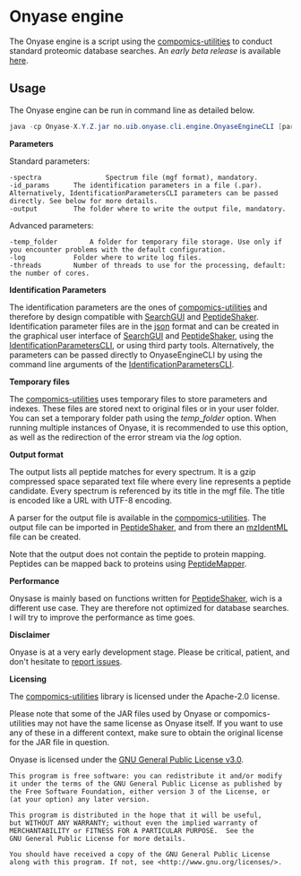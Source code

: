 # Onyase engine

The Onyase engine is a script using the [compomics-utilities](https://github.com/compomics/compomics-utilities) to conduct standard proteomic database searches. An *early beta release* is available [here](https://github.com/mvaudel/onyase/tree/master/release/Onyase-0.0.1.zip).

## Usage ##

The Onyase engine can be run in command line as detailed below.

```java
java -cp Onyase-X.Y.Z.jar no.uib.onyase.cli.engine.OnyaseEngineCLI [parameters]
```

**Parameters**

Standard parameters:

```
-spectra                Spectrum file (mgf format), mandatory.
-id_params		The identification parameters in a file (.par). Alternatively, IdentificationParametersCLI parameters can be passed directly. See below for more details.
-output			The folder where to write the output file, mandatory.
```

Advanced parameters:

```
-temp_folder		A folder for temporary file storage. Use only if you encounter problems with the default configuration.
-log			Folder where to write log files.
-threads		Number of threads to use for the processing, default: the number of cores.
```

**Identification Parameters**

The identification parameters are the ones of [compomics-utilities](https://github.com/compomics/compomics-utilities) and therefore by design compatible with [SearchGUI](https://github.com/compomics/searchgui) and [PeptideShaker](https://github.com/compomics/peptide-shaker). Identification parameter files are in the [json](https://en.wikipedia.org/wiki/JSON) format and can be created in the graphical user interface of [SearchGUI](https://github.com/compomics/searchgui) and [PeptideShaker](https://github.com/compomics/peptide-shaker), using the [IdentificationParametersCLI](https://github.com/compomics/compomics-utilities/wiki/IdentificationParametersCLI), or using third party tools. Alternatively, the parameters can be passed directly to OnyaseEngineCLI by using the command line arguments of the [IdentificationParametersCLI](https://github.com/compomics/compomics-utilities/wiki/IdentificationParametersCLI).

**Temporary files**

The [compomics-utilities](https://github.com/compomics/compomics-utilities) uses temporary files to store parameters and indexes. These files are stored next to original files or in your user folder. You can set a temporary folder path using the *temp_folder* option. When running multiple instances of Onyase, it is recommended to use this option, as well as the redirection of the error stream via the *log* option.

**Output format**

The output lists all peptide matches for every spectrum. It is a gzip compressed space separated text file where every line represents a peptide candidate. Every spectrum is referenced by its title in the mgf file. The title is encoded like a URL with UTF-8 encoding.

A parser for the output file is available in the [compomics-utilities](https://github.com/compomics/compomics-utilities/blob/master/src/main/java/com/compomics/util/experiment/io/identifications/idfilereaders/OnyaseIdfileReader.java). The output file can be imported in [PeptideShaker](https://github.com/compomics/peptide-shaker), and from there an [mzIdentML](http://www.psidev.info/mzidentml) file can be created.

Note that the output does not contain the peptide to protein mapping. Peptides can be mapped back to proteins using [PeptideMapper](https://github.com/compomics/compomics-utilities/wiki/PeptideMapper).

**Performance**

Onysase is mainly based on functions written for [PeptideShaker](https://github.com/compomics/peptide-shaker), wich is a different use case. They are therefore not optimized for database searches. I will try to improve the performance as time goes.

**Disclaimer**

Onyase is at a very early development stage. Please be critical, patient, and don't hesitate to [report issues](https://github.com/mvaudel/onyase/issues).

**Licensing**

The [compomics-utilities](https://github.com/compomics/compomics-utilities) library is licensed under the Apache-2.0 license.

Please note that some of the JAR files used by Onyase or compomics-utilities may not have the same license as Onyase itself. If you want to use any of these in a different context, make sure to obtain the original license for the JAR file in question.

Onyase is licensed under the [GNU General Public License v3.0](https://github.com/mvaudel/onyase/blob/master/LICENSE).

    This program is free software: you can redistribute it and/or modify
    it under the terms of the GNU General Public License as published by
    the Free Software Foundation, either version 3 of the License, or
    (at your option) any later version.

    This program is distributed in the hope that it will be useful,
    but WITHOUT ANY WARRANTY; without even the implied warranty of
    MERCHANTABILITY or FITNESS FOR A PARTICULAR PURPOSE.  See the
    GNU General Public License for more details.

    You should have received a copy of the GNU General Public License
    along with this program. If not, see <http://www.gnu.org/licenses/>.
